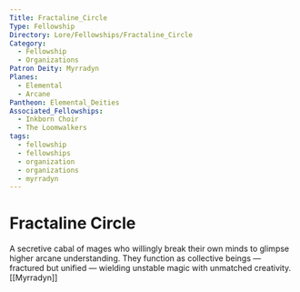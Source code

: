 ```yaml
---
Title: Fractaline_Circle
Type: Fellowship
Directory: Lore/Fellowships/Fractaline_Circle
Category:
  - Fellowship
  - Organizations
Patron Deity: Myrradyn
Planes:
  - Elemental
  - Arcane
Pantheon: Elemental_Deities
Associated_Fellowships:
  - Inkborn Choir
  - The Loomwalkers
tags:
  - fellowship
  - fellowships
  - organization
  - organizations
  - myrradyn
---
```


# Fractaline Circle


A secretive cabal of mages who willingly break their own minds to glimpse higher arcane understanding. They function as collective beings — fractured but unified — wielding unstable magic with unmatched creativity.
[[Myrradyn]]

